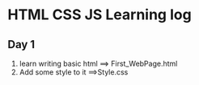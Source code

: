 # HTML CSS JS Learning log
## Day 1
1. learn writing basic html ==> First_WebPage.html 
2. Add some style to it ==>Style.css
